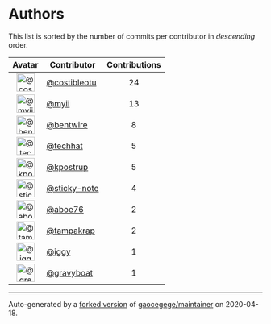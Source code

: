 # Authors

This list is sorted by the number of commits per contributor in _descending_ order.

Avatar|Contributor|Contributions
:-:|---|:-:
<img class='float-left rounded-1' src='https://avatars2.githubusercontent.com/u/1089585?v=4' width='36' height='36' alt='@costibleotu'>|[@costibleotu](https://github.com/costibleotu)|24
<img class='float-left rounded-1' src='https://avatars2.githubusercontent.com/u/10231489?v=4' width='36' height='36' alt='@myii'>|[@myii](https://github.com/myii)|13
<img class='float-left rounded-1' src='https://avatars3.githubusercontent.com/u/2344939?v=4' width='36' height='36' alt='@bentwire'>|[@bentwire](https://github.com/bentwire)|8
<img class='float-left rounded-1' src='https://avatars1.githubusercontent.com/u/287147?v=4' width='36' height='36' alt='@techhat'>|[@techhat](https://github.com/techhat)|5
<img class='float-left rounded-1' src='https://avatars2.githubusercontent.com/u/5655231?v=4' width='36' height='36' alt='@kpostrup'>|[@kpostrup](https://github.com/kpostrup)|5
<img class='float-left rounded-1' src='https://avatars0.githubusercontent.com/u/46799934?v=4' width='36' height='36' alt='@sticky-note'>|[@sticky-note](https://github.com/sticky-note)|4
<img class='float-left rounded-1' src='https://avatars0.githubusercontent.com/u/1800660?v=4' width='36' height='36' alt='@aboe76'>|[@aboe76](https://github.com/aboe76)|2
<img class='float-left rounded-1' src='https://avatars3.githubusercontent.com/u/48949?v=4' width='36' height='36' alt='@tampakrap'>|[@tampakrap](https://github.com/tampakrap)|2
<img class='float-left rounded-1' src='https://avatars1.githubusercontent.com/u/20441?v=4' width='36' height='36' alt='@iggy'>|[@iggy](https://github.com/iggy)|1
<img class='float-left rounded-1' src='https://avatars2.githubusercontent.com/u/1396878?v=4' width='36' height='36' alt='@gravyboat'>|[@gravyboat](https://github.com/gravyboat)|1

---

Auto-generated by a [forked version](https://github.com/myii/maintainer) of [gaocegege/maintainer](https://github.com/gaocegege/maintainer) on 2020-04-18.
